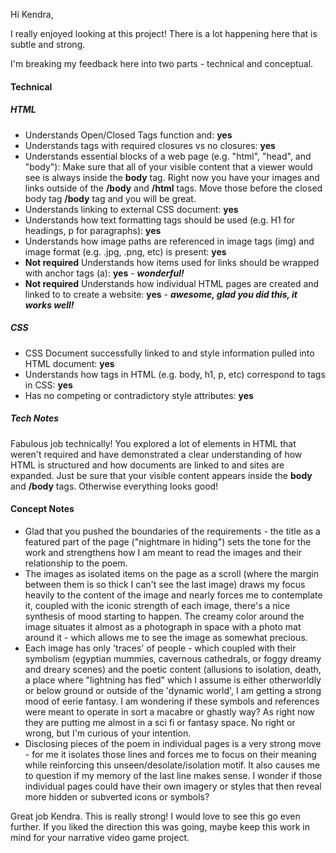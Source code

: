 Hi Kendra,

I really enjoyed looking at this project! There is a lot happening here that is subtle and strong.

I'm breaking my feedback here into two parts - technical and conceptual.

#### Technical

##### HTML
- Understands Open/Closed Tags function and: **yes**
- Understands tags with required closures vs no closures: **yes**
- Understands essential blocks of a web page (e.g. "html", "head", and "body"):
Make sure that all of your visible content that a viewer would see is always inside the **body** tag. Right now you have your images and links outside of the **/body** and **/html** tags. Move those before the closed body tag **/body** tag and you will be great.
- Understands linking to external CSS document: **yes**
- Understands how text formatting tags should be used (e.g. H1 for headings, p for paragraphs): **yes**
- Understands how image paths are referenced in image tags (img) and image format (e.g. .jpg, .png, etc) is present: **yes**
- **Not required** Understands how items used for links should be wrapped with anchor tags (a): **yes** - ***wonderful!***
- **Not required** Understands how individual HTML pages are created and linked to to create a website: **yes** - ***awesome, glad you did this, it works well!***

##### CSS
- CSS Document successfully linked to and style information pulled into HTML document: **yes**
- Understands how tags in HTML (e.g. body, h1, p, etc) correspond to tags in CSS: **yes**
- Has no competing or contradictory style attributes: **yes**

##### Tech Notes
Fabulous job technically! You explored a lot of elements in HTML that weren't required and have demonstrated a clear understanding of how HTML is structured and how documents are linked to and sites are expanded. Just be sure that your visible content appears inside the **body** and **/body** tags. Otherwise everything looks good!

#### Concept Notes
- Glad that you pushed the boundaries of the requirements - the title as a featured part of the page ("nightmare in hiding") sets the tone for the work and strengthens how I am meant to read the images and their relationship to the poem.
- The images as isolated items on the page as a scroll (where the margin between them is so thick I can't see the last image) draws my focus heavily to the content of the image and nearly forces me to contemplate it, coupled with the iconic strength of each image, there's a nice synthesis of mood starting to happen. The creamy color around the image situates it almost as a photograph in space with a photo mat around it - which allows me to see the image as somewhat precious.
- Each image has only 'traces' of people - which coupled with their symbolism (egyptian mummies, cavernous cathedrals, or foggy dreamy and dreary scenes) and the poetic content (allusions to isolation, death, a place where "lightning has fled" which I assume is either otherworldly or below ground or outside of the 'dynamic world', I am getting a strong mood of eerie fantasy. I am wondering if these symbols and references were meant to operate in sort a macabre or ghastly way? As right now they are putting me almost in a sci fi or fantasy space. No right or wrong, but I'm curious of your intention.
- Disclosing pieces of the poem in individual pages is a very strong move - for me it isolates those lines and forces me to focus on their meaning while reinforcing this unseen/desolate/isolation motif. It also causes me to question if my memory of the last line makes sense. I wonder if those individual pages could have their own imagery or styles that then reveal more hidden or subverted icons or symbols?

Great job Kendra. This is really strong! I would love to see this go even further. If you liked the direction this was going, maybe keep this work in mind for your narrative video game project.
